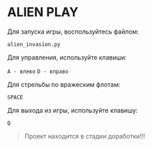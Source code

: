 # ALIEN PLAY

Для запуска игры, воспользуйтесь файлом:

```alien_invasion.py```

Для управления, используйте клавиши:

```A - влево```
```D - вправо```

Для стрельбы по вражеским флотам:

```SPACE```

Для выхода из игры, используйте клавишу: 

```Q```

> Проект находится в стадии доработки!!!
